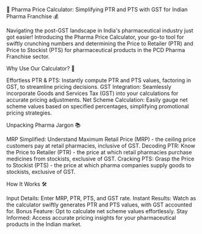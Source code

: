 💊 Pharma Price Calculator: Simplifying PTR and PTS with GST for Indian Pharma Franchise 💰


Navigating the post-GST landscape in India's pharmaceutical industry just got easier! Introducing the Pharma Price Calculator, your go-to tool for swiftly crunching numbers and determining the Price to Retailer (PTR) and Price to Stockist (PTS) for pharmaceutical products in the PCD Pharma Franchise sector.

Why Use Our Calculator? 🚀

Effortless PTR & PTS: Instantly compute PTR and PTS values, factoring in GST, to streamline pricing decisions.
GST Integration: Seamlessly incorporate Goods and Services Tax (GST) into your calculations for accurate pricing adjustments.
Net Scheme Calculation: Easily gauge net scheme values based on specified percentages, simplifying promotional pricing strategies.

Unpacking Pharma Jargon 📚

MRP Simplified: Understand Maximum Retail Price (MRP) - the ceiling price customers pay at retail pharmacies, inclusive of GST.
Decoding PTR: Know the Price to Retailer (PTR) - the price at which retail pharmacies purchase medicines from stockists, exclusive of GST.
Cracking PTS: Grasp the Price to Stockist (PTS) - the price at which pharma companies supply goods to stockists, exclusive of GST.

How It Works 🛠️

Input Details: Enter MRP, PTR, PTS, and GST rate.
Instant Results: Watch as the calculator swiftly generates PTR and PTS values, with GST accounted for.
Bonus Feature: Opt to calculate net scheme values effortlessly.
Stay Informed: Access accurate pricing insights for your pharmaceutical products in the Indian market.
